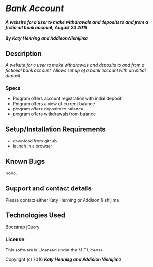 # _Bank Account_

#### _A website for a user to make withdrawals and deposits to and from a fictional bank account, August 23 2016_

#### By _**Katy Henning and Addison Nishijima**_

## Description

_A website for a user to make withdrawals and deposits to and from a fictional bank account. Allows set up of a bank account with an initial deposit._

### Specs

* Program offers account registration with initial deposit
* Program offers a view of current balance
* program offers deposits to balance
* program offers withdrawals from balance

## Setup/Installation Requirements

* download from github
* launch in a browser

## Known Bugs

none.

## Support and contact details

Please contact either Katy Henning or Addison Nishijima

## Technologies Used

Bootstrap
jQuery

### License

This software is Licensed under the MIT License.

Copyright (c) 2016 **_Katy Henning and Addision Nishijima_**
